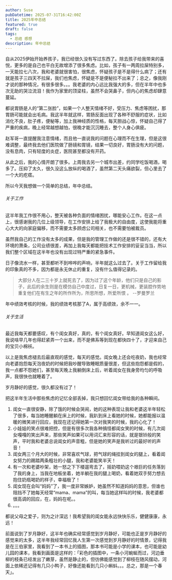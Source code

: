 ```yaml
---
author: Suse
pubDatetime: 2025-07-31T16:42:00Z
title: 2025年中总结
featured: true
draft: false
tags:
  - 总结 感想
description: 年中总结
---
```


自从2025伊始开始养孩子，我已经很久没有写过东西了。除去孩子给我带来的喜悦，更多的是自己也平白无故增添了很多焦虑。比如，孩子有一两周拉屎特别多，一天能拉七八次，我和老婆就很害怕，很焦虑，怀疑孩子是不是得什么病了；还有就是孩子三四天不拉屎，我们也焦虑，怀疑是不是便秘拉不出来了；总之，像我刚才说的那种情况，有很多很多。。。我老婆的内心远比我强大的多，但在半年中也多次无助的哭泣流泪！我作为家里的顶梁柱，虽然不会哭鼻子，但内心的焦虑却肆意蔓延。

都说胃肠是人的“第二张脸”，如果一个人整天情绪不好，受压力、焦虑等困扰，那胃肠可能就会出毛病。我这半年就这样，胃肠反面出现了各种不舒服的症状，比如消化不良，肚子疼，便秘等，加上我神经质的性格，每天胆战心惊，怀疑自己得了严重的疾病，晚上经常越想越怕，很晚才能沉沉睡去，整个人身心俱疲。

赵军哥一直提醒我注意情绪，而且他一直说我的问题在心理而不在生理，但是这很难调整，最终我去他们医院做了肠镜和胃镜，结果一切良好，胃肠没有大的问题，没有息肉，只有轻度的炎症，医院甚至都没有开药。

从此之后，我的心情开朗了很多。上周我去另一个城市出差，约同学吃饭喝酒，喝多了。压抑了太久，很久没这么放纵的喝酒了，虽然第二天头痛欲裂，但心里去了一个大的疙瘩。

所以今天我想做一个简单的总结，年中总结。

###### 关于工作

这半年我工作很不用心，整天被各种负面的情绪困扰，哪能安心工作。在这一点上，很感谢我的几位上级领导，在工作安排上给了我极大的自由度，这使我能将重心大大的向家庭偏移，而不需要太多顾虑公司相关，也不需要怕被裁员。

虽然我自己的工作没有太多的成果，但是我的管理工作做的还是很不错的，还有大环境的萧条，公司业绩很差，再加上我每天都能把技术工作安排的妥妥当当，所以我们整个区域在这半年也没有出现过特严重的紧急事件。

日子像流水一样，甚至都听不到哗哗的声响，半年就这么过去了。关于工作留给我的印象真的不多，因为都是永无休止的重复，没有什么值得记录的。

> 大部分人在二三十岁上就死去了，因为过了这个年龄，他们只是自己的影子，此后的余生则是在模仿自己中度过，日复一日，更机械，更装腔作势地重复他们在有生之年的所作所为，所思所想，所爱所恨 。                  --罗曼罗兰


年中绩效考核的时候，我的绩效考核那了A，属于高绩效，余不一一。

###### 关于生活

最近我每天都要感叹，有个闺女真好，真的，有个闺女真好。早知道闺女这么好，我说啥早几年也得赶紧弄一个出来，而不是佛系等到现在都快四十了，才迎来自己的宝贝小棉袄。

以上是我焦虑褪去后最直观的感觉，每天的感觉。闺女晚上还会吃夜奶，我也经常向老婆抱怨每天泡夜奶的时候把我吵醒导致睡眠质量很差，但这些抱怨都是假的，我一点都不怨她们，甚至每天晚上我躺倒床上后，听着闺女在我身旁均匀的呼吸声，我很快也就睡着了。

岁月静好的感觉，很久都没有过了！

把这半年生活中那些焦虑的记忆全部丢掉，我只想回忆闺女带给我的各种瞬间。

1. 闺女一直很安静，除了饿的时候会哭闹，她的这种表现让我和老婆这半年轻松了很多，每当她睡醒躺在床上的时候，我趴到床上看她的时候，她都能报以温暖的微笑进行回应，我现在还记得她第一次对我笑的时候，我的心化了！
2. 小娃娃的笑点很难把控，但是有很多次我各种搞怪都闺女笑的时候，有几次闺女嘎嘎的笑出声来，那些笑声如果可以用词汇来形容的话，就是银铃般的笑声，平时我和老婆总说闺女的声音粗，但是她的笑声是我听过的最好听的声音！
3. 闺女两三个月大的时候，非常喜欢气球，把气球的绳挂到闺女的腿上，看着闺女努力的踢踏两条粗壮的小腿，我和老婆能笑半天！
4. 有一次和老婆吵架，她一怒之下下楼遛弯去了，摇奶喂奶这个艰巨的任务落到了我的身上，当我在地板坐着，她半躺在我的腿上喝奶，看着她双手努力想去抱住奶瓶喝奶的样子，幸福极了！
5. 闺女现在会叫“妈妈”了，我一度非常嫉妒，她虽然不知道妈妈的意思，但谁也阻挡不了她每天经常“mama、mama”的叫，每当她这样叫的时候，我老婆都很高调的回应，在，妈妈在呢。。
6. 。。。

都说父母之爱子，则为之计深远！我希望我的闺女能永远快快乐乐，健健康康，永远！

前面说到了岁月静好，这半年也确实经常感觉到岁月静好，可能也正是岁月静好的感觉来的太多，这半年我经常回忆我人生第一次感觉到岁月静好的时情景，记得我是在三伯家里，我看到了一本书上的插图，那本书可能是小学的课本，也可能是幼儿园的课本，我看到画面是这样的：「彩色的插图中，一条小河蜿蜒而过，河边垂柳的枝条已经发出了嫩芽，虽然是静止的，但彷佛能感觉到了柳枝在随风摆动，河面上依稀还记得有几只小鸭子，好像还能看到几只小蝌蚪。。。总之，那是一个春天」。
